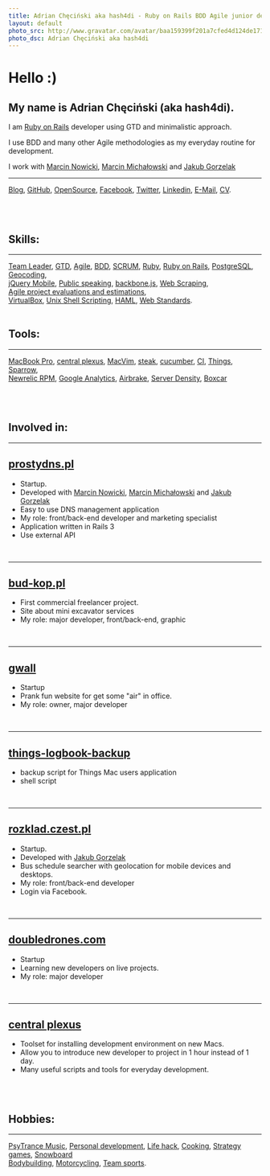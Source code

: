 ```yaml
---
title: Adrian Chęciński aka hash4di - Ruby on Rails BDD Agile junior developer, using GTD and minimalistic approach
layout: default
photo_src: http://www.gravatar.com/avatar/baa159399f201a7cfed4d124de1713e9.png?r=PG
photo_dsc: Adrian Chęciński aka hash4di
---
```


# Hello :)

## My name is Adrian Chęciński (aka hash4di).

I am <a href='http://rubyonrails.org/'>Ruby on Rails</a> developer using GTD and minimalistic approach.

I use BDD and many other Agile methodologies as my everyday routine for development.

I work with <a href='http://marcinnowicki.com'>Marcin Nowicki</a>, <a href='http://marcinmichalowski.com'>Marcin Michałowski</a> and  <a href='http://goozzik.github.com'>Jakub Gorzelak</a>
<hr>

[Blog](http://hash4di.tumblr.com),
[GitHub](http://github.com/hash4di),
[OpenSource](https://github.com/doubledrones),
[Facebook](http://facebook.com/hash4di),
[Twitter](http://twitter.com/hash4di),
[Linkedin](http://www.linkedin.com/pub/adrian-ch%C4%99ci%C5%84ski/42/450/961),
[E-Mail](mailto:hash4di@gmail.com),
[CV](/CV_Adrian.Checinski_2012.07.12.pdf).

<br/>
<br/>

## Skills:

<hr>

[Team Leader](http://en.wikipedia.org/wiki/Team_leader),
[GTD](http://en.wikipedia.org/wiki/Getting_Things_Done),
[Agile](http://en.wikipedia.org/wiki/Agile_software_development),
[BDD](http://en.wikipedia.org/wiki/Behavior_Driven_Development),
[SCRUM](http://en.wikipedia.org/wiki/SCRUM),
[Ruby](http://www.ruby-lang.org/en/),
[Ruby on Rails](http://rubyonrails.org/),
[PostgreSQL](http://en.wikipedia.org/wiki/PostgreSQL),
[Geocoding](http://en.wikipedia.org/wiki/Geocoding),
<br/>
[jQuery Mobile](http://jquerymobile.com/),
[Public speaking](http://en.wikipedia.org/wiki/Public_speaking),
[backbone.js](http://backbonejs.org),
[Web Scraping](http://en.wikipedia.org/wiki/Web_scraping),
<br/>
[Agile project evaluations and estimations](http://pivotaltracker.com),
<br/>
[VirtualBox](http://en.wikipedia.org/wiki/Virtual_box),
[Unix Shell Scripting](http://en.wikipedia.org/wiki/Shell_scripting),
[HAML](http://pl.wikipedia.org/wiki/Haml),
[Web Standards](http://en.wikipedia.org/wiki/Web_standards).
<br/>
<br/>

## Tools:

<hr>

[MacBook Pro](http://www.apple.com/macbook-pro/),
[central plexus](https://github.com/doubledrones/central_plexus),
[MacVim](http://code.google.com/p/macvim/),
[steak](https://github.com/cavalle/steak),
[cucumber](http://cukes.info/),
[CI](http://en.wikipedia.org/wiki/Continuous_integration),
[Things](http://culturedcode.com/things),
[Sparrow](http://www.sparrowmailapp.com),
<br/>
[Newrelic RPM](http://newrelic.com),
[Google Analytics](http://en.wikipedia.org/wiki/Google_Analytics),
[Airbrake](http://airbrake.io/pages/home),
[Server Density](http://www.serverdensity.com),
[Boxcar](http://boxcar.io)

<br/>
<br/>

## Involved in:

<hr>

## [prostydns.pl](http://prostydns.pl)

<ul>
  <li>Startup.</li>
  <li>Developed with <a href='http://marcinnowicki.com'>Marcin Nowicki</a>, <a href="http://marcinmichalowski.com/">Marcin Michałowski</a> and <a href='http://goozzik.github.com'>Jakub Gorzelak</a></li>
  <li>Easy to use DNS management application</li>
  <li>My role: front/back-end developer and marketing specialist</li>
  <li>Application written in Rails 3</li>
  <li>Use external API</li>
</ul>

<br/>
<hr>

## [bud-kop.pl](http://bud-kop.pl)

<ul>
  <li>First commercial freelancer project.</li>
  <li>Site about mini excavator services</li>
  <li>My role: major developer, front/back-end, graphic</li>
</ul>

<br/>
<hr>

## [gwall](http://gwall.heroku.com)

<ul>
  <li>Startup</li>
  <li>Prank fun website for get some "air" in office.</li>
  <li>My role: owner, major developer</li>
</ul>

<br/>
<hr>

## [things-logbook-backup](http://github.com/hash4di/things-logbook-backup)

<ul>
  <li>backup script for Things Mac users application</li>
  <li>shell script</li>
</ul>

<br/>
<hr>

## [rozklad.czest.pl](http://rozklad.czest.pl)

<ul>
  <li>Startup.</li>
  <li>Developed with <a href='http://goozzik.github.com'>Jakub Gorzelak</a></li>
  <li>Bus schedule searcher with geolocation for mobile devices and desktops.</li>
  <li>My role: front/back-end developer</li>
  <li>Login via Facebook.</li>
</ul>

<br/>
<hr>

## [doubledrones.com](http://doubledrones.com)

<ul>
  <li>Startup</li>
  <li>Learning new developers on live projects.</li>
  <li>My role: major developer</li>
</ul>

<br/>
<hr>

## [central plexus](https://github.com/doubledrones/central_plexus)

<ul>
  <li>Toolset for installing development environment on new Macs.</li>
  <li>Allow you to introduce new developer to project in 1 hour instead of 1 day.</li>
  <li>Many useful scripts and tools for everyday development.</li>
</ul>

<br/>
<br/>

## Hobbies:

<hr>

[PsyTrance Music](http://www.last.fm/user/pr0d1r2),
[Personal development](http://en.wikipedia.org/wiki/Personal_development),
[Life hack](http://en.wikipedia.org/wiki/Life_hack),
[Cooking](http://en.wikipedia.org/wiki/Cooking),
[Strategy games](http://en.wikipedia.org/wiki/Strategy_game),
[Snowboard](http://en.wikipedia.org/wiki/snowboard)
<br/>
[Bodybuilding](http://en.wikipedia.org/wiki/Bodybuilding),
[Motorcycling](http://en.wikipedia.org/wiki/Motorcycling),
[Team sports](http://en.wikipedia.org/wiki/Team_sports).
